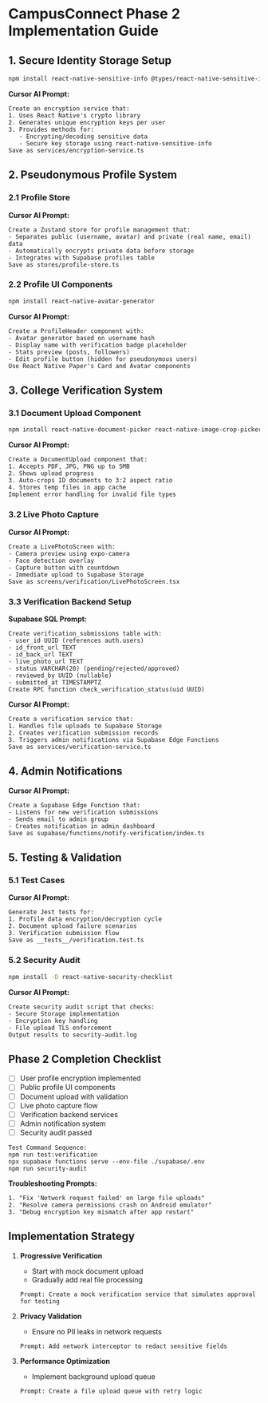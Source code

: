 # CampusConnect Phase 2 Implementation Guide

## 1. Secure Identity Storage Setup
```bash
npm install react-native-sensitive-info @types/react-native-sensitive-info
```

**Cursor AI Prompt:**
```plaintext
Create an encryption service that:
1. Uses React Native's crypto library
2. Generates unique encryption keys per user
3. Provides methods for:
   - Encrypting/decoding sensitive data
   - Secure key storage using react-native-sensitive-info
Save as services/encryption-service.ts
```

## 2. Pseudonymous Profile System

### 2.1 Profile Store
**Cursor AI Prompt:**
```plaintext
Create a Zustand store for profile management that:
- Separates public (username, avatar) and private (real name, email) data
- Automatically encrypts private data before storage
- Integrates with Supabase profiles table
Save as stores/profile-store.ts
```

### 2.2 Profile UI Components
```bash
npm install react-native-avatar-generator
```

**Cursor AI Prompt:**
```plaintext
Create a ProfileHeader component with:
- Avatar generator based on username hash
- Display name with verification badge placeholder
- Stats preview (posts, followers)
- Edit profile button (hidden for pseudonymous users)
Use React Native Paper's Card and Avatar components
```

## 3. College Verification System

### 3.1 Document Upload Component
```bash
npm install react-native-document-picker react-native-image-crop-picker
```

**Cursor AI Prompt:**
```plaintext
Create a DocumentUpload component that:
1. Accepts PDF, JPG, PNG up to 5MB
2. Shows upload progress
3. Auto-crops ID documents to 3:2 aspect ratio
4. Stores temp files in app cache
Implement error handling for invalid file types
```

### 3.2 Live Photo Capture
**Cursor AI Prompt:**
```plaintext
Create a LivePhotoScreen with:
- Camera preview using expo-camera
- Face detection overlay
- Capture button with countdown
- Immediate upload to Supabase Storage
Save as screens/verification/LivePhotoScreen.tsx
```

### 3.3 Verification Backend Setup
**Supabase SQL Prompt:**
```plaintext
Create verification_submissions table with:
- user_id UUID (references auth.users)
- id_front_url TEXT
- id_back_url TEXT
- live_photo_url TEXT
- status VARCHAR(20) (pending/rejected/approved)
- reviewed_by UUID (nullable)
- submitted_at TIMESTAMPTZ
Create RPC function check_verification_status(uid UUID)
```

**Cursor AI Prompt:**
```plaintext
Create a verification service that:
1. Handles file uploads to Supabase Storage
2. Creates verification submission records
3. Triggers admin notifications via Supabase Edge Functions
Save as services/verification-service.ts
```

## 4. Admin Notifications
**Cursor AI Prompt:**
```plaintext
Create a Supabase Edge Function that:
- Listens for new verification submissions
- Sends email to admin group
- Creates notification in admin dashboard
Save as supabase/functions/notify-verification/index.ts
```

## 5. Testing & Validation

### 5.1 Test Cases
**Cursor AI Prompt:**
```plaintext
Generate Jest tests for:
1. Profile data encryption/decryption cycle
2. Document upload failure scenarios
3. Verification submission flow
Save as __tests__/verification.test.ts
```

### 5.2 Security Audit
```bash
npm install -D react-native-security-checklist
```

**Cursor AI Prompt:**
```plaintext
Create security audit script that checks:
- Secure Storage implementation
- Encryption key handling
- File upload TLS enforcement
Output results to security-audit.log
```

## Phase 2 Completion Checklist

- [ ] User profile encryption implemented
- [ ] Public profile UI components
- [ ] Document upload with validation
- [ ] Live photo capture flow
- [ ] Verification backend services
- [ ] Admin notification system
- [ ] Security audit passed

```plaintext
Test Command Sequence:
npm run test:verification
npx supabase functions serve --env-file ./supabase/.env
npm run security-audit
```

**Troubleshooting Prompts:**
```plaintext
1. "Fix 'Network request failed' on large file uploads"
2. "Resolve camera permissions crash on Android emulator"
3. "Debug encryption key mismatch after app restart"
```

## Implementation Strategy

1. **Progressive Verification**
   - Start with mock document upload
   - Gradually add real file processing
   ```plaintext
   Prompt: Create a mock verification service that simulates approval for testing
   ```

2. **Privacy Validation**
   - Ensure no PII leaks in network requests
   ```plaintext
   Prompt: Add network interceptor to redact sensitive fields
   ```

3. **Performance Optimization**
   - Implement background upload queue
   ```plaintext
   Prompt: Create a file upload queue with retry logic
   ```

